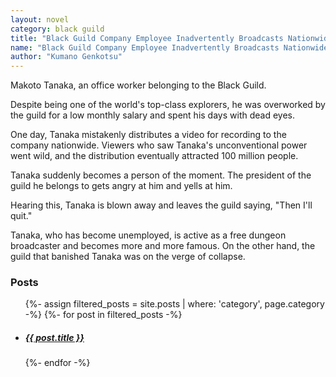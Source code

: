 ```yaml
---
layout: novel
category: black guild
title: "Black Guild Company Employee Inadvertently Broadcasts Nationwide Video of Fighting Against S-Class Monsters on Company Line ~Corporate Slave Kensei Becomes a Streamer"
name: "Black Guild Company Employee Inadvertently Broadcasts Nationwide Video of Fighting Against S-Class Monsters on Company Line ~Corporate Slave Kensei Becomes a Streamer"
author: "Kumano Genkotsu"
---
```


Makoto Tanaka, an office worker belonging to the Black Guild.

Despite being one of the world's top-class explorers, he was overworked by the guild for a low monthly salary and spent his days with dead eyes.

One day, Tanaka mistakenly distributes a video for recording to the company nationwide.
Viewers who saw Tanaka's unconventional power went wild, and the distribution eventually attracted 100 million people.

Tanaka suddenly becomes a person of the moment.
The president of the guild he belongs to gets angry at him and yells at him.

Hearing this, Tanaka is blown away and leaves the guild saying, "Then I'll quit."

Tanaka, who has become unemployed, is active as a free dungeon broadcaster and becomes more and more famous.
On the other hand, the guild that banished Tanaka was on the verge of collapse.



<h3>Posts</h3>
<div class="posts noList">
    <ul>
        {%- assign filtered_posts = site.posts | where: 'category', page.category -%}
        {%- for post in filtered_posts -%}
            <li>
                <h5>
                    <a class="post-link" href="{{ post.url }}">{{ post.title }}</a>
                </h5>
            </li>
        {%- endfor -%}
    </ul>
</div>
